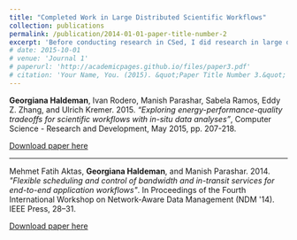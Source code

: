 ```yaml
---
title: "Completed Work in Large Distributed Scientific Workflows"
collection: publications
permalink: /publication/2014-01-01-paper-title-number-2
excerpt: 'Before conducting research in CSed, I did research in large distributed scientific workflows'
# date: 2015-10-01
# venue: 'Journal 1'
# paperurl: 'http://academicpages.github.io/files/paper3.pdf'
# citation: 'Your Name, You. (2015). &quot;Paper Title Number 3.&quot; <i>Journal 1</i>. 1(3).'
---
```


**Georgiana Haldeman**, Ivan Rodero, Manish Parashar, Sabela Ramos, Eddy Z. Zhang, and Ulrich Kremer. 2015. _“Exploring energy-performance-quality tradeoffs for scientific workflows with in-situ data analyses”_, Computer Science - Research and Development, May 2015, pp. 207-218.

[Download paper here](https://doi.org/10.1007/s00450-014-0268-6)

___

Mehmet Fatih Aktas, **Georgiana Haldeman**, and Manish Parashar. 2014. _"Flexible scheduling and control of bandwidth and in-transit services for end-to-end application workflows"_. In Proceedings of the Fourth International Workshop on Network-Aware Data Management (NDM '14). IEEE Press, 28–31.

[Download paper here](https://doi.org/10.1109/NDM.2014.9)


